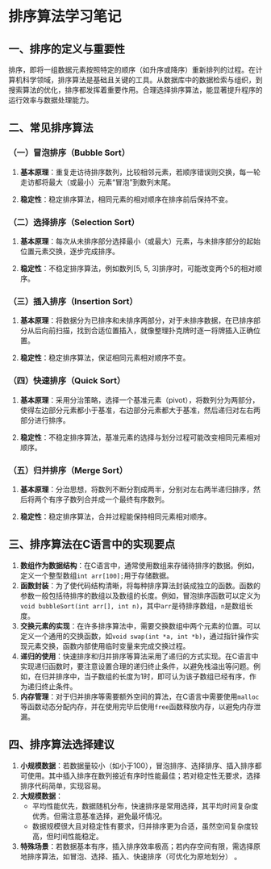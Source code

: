 # 排序算法学习笔记
## 一、排序的定义与重要性
排序，即将一组数据元素按照特定的顺序（如升序或降序）重新排列的过程。在计算机科学领域，排序算法是基础且关键的工具。从数据库中的数据检索与组织，到搜索算法的优化，排序都发挥着重要作用。合理选择排序算法，能显著提升程序的运行效率与数据处理能力。

## 二、常见排序算法
### （一）冒泡排序（Bubble Sort）
1. **基本原理**：重复走访待排序数列，比较相邻元素，若顺序错误则交换，每一轮走访都将最大（或最小）元素“冒泡”到数列末尾。

2. **稳定性**：稳定排序算法，相同元素的相对顺序在排序前后保持不变。

### （二）选择排序（Selection Sort）
1. **基本原理**：每次从未排序部分选择最小（或最大）元素，与未排序部分的起始位置元素交换，逐步完成排序。

2. **稳定性**：不稳定排序算法，例如数列[5, 5, 3]排序时，可能改变两个5的相对顺序。

### （三）插入排序（Insertion Sort）
1. **基本原理**：将数据分为已排序和未排序两部分，对于未排序数据，在已排序部分从后向前扫描，找到合适位置插入，就像整理扑克牌时逐一将牌插入正确位置。


2. **稳定性**：稳定排序算法，保证相同元素相对顺序不变。

### （四）快速排序（Quick Sort）
1. **基本原理**：采用分治策略，选择一个基准元素（pivot），将数列分为两部分，使得左边部分元素都小于基准，右边部分元素都大于基准，然后递归对左右两部分进行排序。

2. **稳定性**：不稳定排序算法，基准元素的选择与划分过程可能改变相同元素相对顺序。

### （五）归并排序（Merge Sort）
1. **基本原理**：分治思想，将数列不断分割成两半，分别对左右两半递归排序，然后将两个有序子数列合并成一个最终有序数列。


2. **稳定性**：稳定排序算法，合并过程能保持相同元素相对顺序。

## 三、排序算法在C语言中的实现要点
1. **数组作为数据结构**：在C语言中，通常使用数组来存储待排序的数据。例如，定义一个整型数组`int arr[100];`用于存储数据。
2. **函数封装**：为了使代码结构清晰，将每种排序算法封装成独立的函数。函数的参数一般包括待排序的数组以及数组的长度。例如，冒泡排序函数可以定义为`void bubbleSort(int arr[], int n)`，其中`arr`是待排序数组，`n`是数组长度。
3. **交换元素的实现**：在许多排序算法中，需要交换数组中两个元素的位置。可以定义一个通用的交换函数，如`void swap(int *a, int *b)`，通过指针操作实现元素交换，函数内部使用临时变量来完成交换过程。
4. **递归的使用**：快速排序和归并排序等算法采用了递归的方式实现。在C语言中实现递归函数时，要注意设置合理的递归终止条件，以避免栈溢出等问题。例如，在归并排序中，当子数组的长度为1时，即可认为该子数组已经有序，作为递归终止条件。
5. **内存管理**：对于归并排序等需要额外空间的算法，在C语言中需要使用`malloc`等函数动态分配内存，并在使用完毕后使用`free`函数释放内存，以避免内存泄漏。

## 四、排序算法选择建议
1. **小规模数据**：若数据量较小（如小于100），冒泡排序、选择排序、插入排序都可使用。其中插入排序在数列接近有序时性能最佳；若对稳定性无要求，选择排序代码简单，实现容易。
2. **大规模数据**：
    - 平均性能优先，数据随机分布，快速排序是常用选择，其平均时间复杂度优秀。但需注意基准选择，避免最坏情况。
    - 数据规模很大且对稳定性有要求，归并排序更为合适，虽然空间复杂度较高，但时间性能稳定。
3. **特殊场景**：若数据基本有序，插入排序效率极高；若内存空间有限，需选择原地排序算法，如冒泡、选择、插入、快速排序（可优化为原地划分） 。 